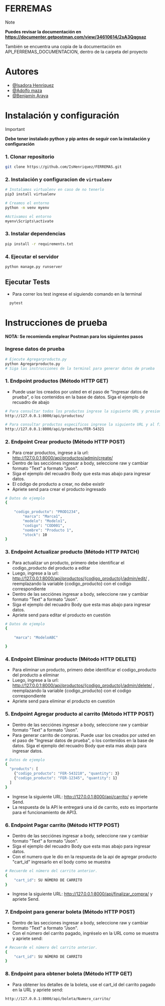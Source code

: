
# FERREMAS

> [!NOTE]
> **Puedes revisar la documentación en https://documenter.getpostman.com/view/34610614/2sA3Qqgsaz** 

También se encuentra una copia de la documentación en API_FERREMAS_DOCUMENTACION, dentro de la carpeta del proyecto


# Autores

- [@Isadora Henríquez](https://github.com/IsHenriquez)
- [@Adolfo maza](https://github.com/aamzp)
- [@Benjamín Araya](https://github.com/benja2203)


# Instalación y configuración

> [!IMPORTANT]
> **Debe tener instalado python y pip antes de seguir con la instalación y configuración** 

### 1. Clonar repositorio
```bash
git clone https://github.com/IsHenriquez/FERREMAS.git
```



### 2. Instalación y configuracion de `virtualenv` 
```bash 
# Instalamos virtualenv en caso de no tenerlo
pip3 install virtualenv
```
```bash
# Creamos el entorno
python -m venv myenv
```
```bash
#Activamos el entorno
myenv\Scripts\activate
```

### 3. Instalar dependencias
```bash
pip install -r requirements.txt
```

### 4. Ejecutar el servidor
```bash
python manage.py runserver
```

## Ejecutar Tests

- Para correr los test ingrese el siguiendo comando en la terminal

```bash
  pytest
```

# Instrucciones de prueba

**NOTA: Se recomienda emplear Postman para los siguientes pasos**

### Ingrese datos de prueba

```bash
# Ejecute Agregarproducto.py
python Agregarproducto.py
# Siga las instrucciones de la terminal para generar datos de prueba
```

### 1. Endpoint productos (Método HTTP GET)
- Puede usar los creados por usted en el paso de "Ingresar datos de prueba", o los contenidos en la base de datos. Siga el ejemplo de recuadro de abajo

```bash
# Para consultar todos los productos ingrese la siguiente URL y presione send:
http://127.0.0.1:8000/api/productos/

# Para consultar productos especificos ingrese la siguiente URL y al final colocar el codigo del producto por ejemplo:
http://127.0.0.1:8000/api/productos/FER-54321
```

### 2. Endpoint Crear producto (Método HTTP POST)

* Para crear productos, ingrese a la url: http://127.0.0.1:8000/api/productos/admin/create/
* Dentro de las secciónes ingresar a body, seleccione raw y cambiar formato "Text" a formato "Json".
* Siga el ejemplo del recuadro Body que esta mas abajo para ingresar datos.
* El código de producto a crear, no debe existir
* Apriete send para crear el producto ingresado

```bash
# Datos de ejemplo
{
    
    "codigo_producto": "PROD1234",
        "marca": "Marca1",
        "modelo": "Modelo1",
        "codigo": "COD001",
        "nombre": "Producto 1",
        "stock": 10
}
```

### 3. Endpoint Actualizar producto (Método HTTP PATCH)
* Para actualizar un producto, primero debe identificar el codigo_producto del producto a editar
* Luego, ingrese a la url: http://127.0.0.1:8000/api/productos/{codigo_producto}/admin/edit/ , reemplazando la variable {codigo_producto} con el codigo correspondiente
* Dentro de las secciónes ingresar a body, seleccione raw y cambiar formato "Text" a formato "Json".
* Siga el ejemplo del recuadro Body que esta mas abajo para ingresar datos.
* Apriete send para editar el producto en cuestión


```bash
# Datos de ejemplo
{
    
    "marca": "ModeloABC"

}
```

### 4. Endpoint Eliminar producto (Método HTTP DELETE)

* Para eliminar un producto, primero debe identificar el codigo_producto del producto a eliminar
* Luego, ingrese a la url: http://127.0.0.1:8000/api/productos/{codigo_producto}/admin/delete/ , reemplazando la variable {codigo_producto} con el codigo correspondiente
* Apriete send para eliminar el producto en cuestión


### 5. Endpoint Agregar producto al carrito (Método HTTP POST)
- Dentro de las secciónes ingresar a body, seleccione raw y cambiar formato "Text" a formato "Json".
- Para generar carrito de compras. Puede usar los creados por usted en el paso de "Ingresar datos de prueba", o los contenidos en la base de datos. Siga el ejemplo del recuadro Body que esta mas abajo para ingresar datos.

```bash
# Datos de ejemplo
{
  "products": [
    {"codigo_producto": "FER-543210", "quantity": 3}
    {"codigo_producto": "FER-12345", "quantity": 1}
  ]
}
```
* Ingrese la siguiente URL: http://127.0.0.1:8000/api/carrito/ y apriete Send.
* La respuesta de la API le entregará una id de carrito, esto es importante para el funcionamiento de API3.

### 6. Endpoint Pagar carrito (Método HTTP POST)
- Dentro de las secciónes ingresar a body, seleccione raw y cambiar formato "Text" a formato "Json".
- Siga el ejemplo del recuadro Body que esta mas abajo para ingresar datos.
- Con el numero que le dio en la respuesta de la api de agregar producto "cart_id" ingresarlo en el body como se muestra

```bash
# Recuerde el número del carrito anterior.
{
    "cart_id": SU NÚMERO DE CARRITO
}
```
* Ingrese la siguiente URL: http://127.0.0.1:8000/api/finalizar_compra/ y apriete Send.



### 7. Endpoint para generar boleta (Método HTTP POST)

- Dentro de las secciones ingresar a body, seleccione raw y cambiar formato "Text" a formato "Json".
- Con el número del carrito pagado, ingréselo en la URL como se muestra y apriete send:

```bash
# Recuerde el número del carrito anterior.
{
    "cart_id": SU NÚMERO DE CARRITO
}
```

### 8. Endpoint para obtener boleta (Método HTTP GET)

- Para obtener los detalles de la boleta, use el cart_id del carrito pagado en la URL y apriete send:

```bash
http://127.0.0.1:8000/api/boleta/Numero_carrito/
```
